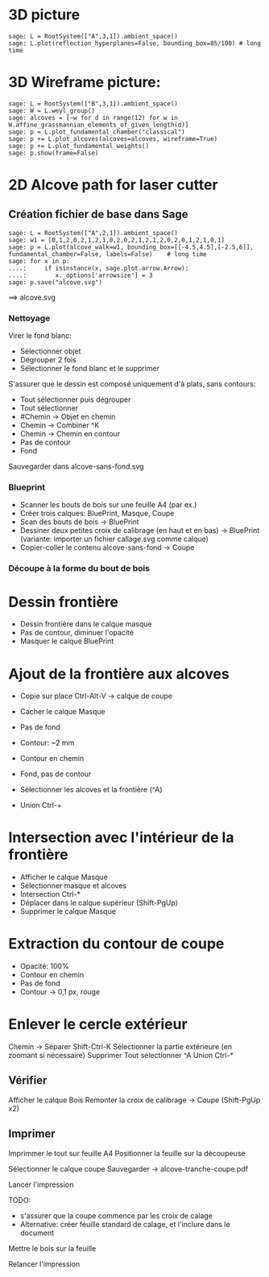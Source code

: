 # 3D picture

    sage: L = RootSystem(["A",3,1]).ambient_space()
    sage: L.plot(reflection_hyperplanes=False, bounding_box=85/100) # long time

# 3D Wireframe picture:

    sage: L = RootSystem(["B",3,1]).ambient_space()
    sage: W = L.weyl_group()
    sage: alcoves = [~w for d in range(12) for w in W.affine_grassmannian_elements_of_given_length(d)]
    sage: p = L.plot_fundamental_chamber("classical")
    sage: p += L.plot_alcoves(alcoves=alcoves, wireframe=True)
    sage: p += L.plot_fundamental_weights()
    sage: p.show(frame=False)

# 2D Alcove path for laser cutter

## Création fichier de base dans Sage

    sage: L = RootSystem(["A",2,1]).ambient_space()
    sage: w1 = [0,1,2,0,2,1,2,1,0,2,0,2,1,2,1,2,0,2,0,1,2,1,0,1]
    sage: p = L.plot(alcove_walk=w1, bounding_box=[[-4.5,4.5],[-2.5,6]], fundamental_chamber=False, labels=False)    # long time
    sage: for x in p:
    ....:     if isinstance(x, sage.plot.arrow.Arrow):
    ....:        x._options['arrowsize'] = 3
    sage: p.save("alcove.svg")

==> alcove.svg

### Nettoyage

Virer le fond blanc:

- Sélectionner objet
- Dégrouper 2 fois
- Sélectionner le fond blanc et le supprimer

S'assurer que le dessin est composé uniquement d'à plats, sans contours:

- Tout sélectionner puis dégrouper
- Tout sélectionner
- #Chemin -> Objet en chemin
- Chemin -> Combiner ^K
- Chemin -> Chemin en contour
- Pas de contour
- Fond


Sauvegarder dans alcove-sans-fond.svg

### Blueprint

- Scanner les bouts de bois sur une feuille A4 (par ex.)
- Créer trois calques: BluePrint, Masque, Coupe
- Scan des bouts de bois -> BluePrint
- Dessiner deux petites croix de calibrage (en haut et en bas) -> BluePrint
  (variante: importer un fichier callage.svg comme calque)
- Copier-coller le contenu alcove-sans-fond -> Coupe

### Découpe à la forme du bout de bois

# Dessin frontière

- Dessin frontière dans le calque masque
- Pas de contour, diminuer l'opacité
- Masquer le calque BluePrint

# Ajout de la frontière aux alcoves

- Copie sur place Ctrl-Alt-V -> calque de coupe
- Cacher le calque Masque

- Pas de fond
- Contour: ~2 mm
- Contour en chemin
- Fond, pas de contour

- Sélectionner les alcoves et la frontière (^A)
- Union Ctrl-+

# Intersection avec l'intérieur de la frontière

- Afficher le calque Masque
- Sélectionner masque et alcoves
- Intersection Ctrl-*
- Déplacer dans le calque supérieur (Shift-PgUp)
- Supprimer le calque Masque

# Extraction du contour de coupe

- Opacité: 100%
- Contour en chemin
- Pas de fond
- Contour -> 0,1 px, rouge

# Enlever le cercle extérieur

Chemin -> Séparer Shift-Ctrl-K
Sélectionner la partie extérieure (en zoomant si nécessaire)
Supprimer
Tout sélectionner ^A
Union Ctrl-*

## Vérifier

Afficher le calque Bois
Remonter la croix de calibrage -> Coupe (Shift-PgUp x2)

## Imprimer

Imprimmer le tout sur feuille A4
Positionner la feuille sur la découpeuse

Sélectionner le calque coupe
Sauvegarder -> alcove-tranche-coupe.pdf

Lancer l'impression

TODO:

- s'assurer que la coupe commence par les croix de calage
- Alternative: créer feuille standard de calage, et l'inclure dans le document

Mettre le bois sur la feuille

Relancer l'impression
